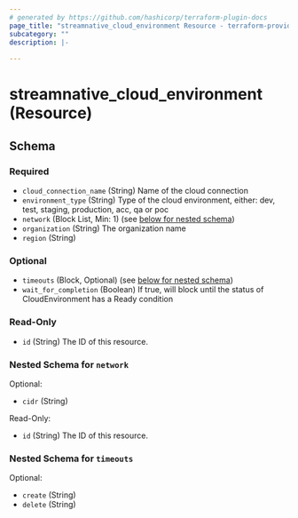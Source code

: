 ```yaml
---
# generated by https://github.com/hashicorp/terraform-plugin-docs
page_title: "streamnative_cloud_environment Resource - terraform-provider-streamnative"
subcategory: ""
description: |-
  
---
```


# streamnative_cloud_environment (Resource)





<!-- schema generated by tfplugindocs -->
## Schema

### Required

- `cloud_connection_name` (String) Name of the cloud connection
- `environment_type` (String) Type of the cloud environment, either: dev, test, staging, production, acc, qa or poc
- `network` (Block List, Min: 1) (see [below for nested schema](#nestedblock--network))
- `organization` (String) The organization name
- `region` (String)

### Optional

- `timeouts` (Block, Optional) (see [below for nested schema](#nestedblock--timeouts))
- `wait_for_completion` (Boolean) If true, will block until the status of CloudEnvironment has a Ready condition

### Read-Only

- `id` (String) The ID of this resource.

<a id="nestedblock--network"></a>
### Nested Schema for `network`

Optional:

- `cidr` (String)

Read-Only:

- `id` (String) The ID of this resource.


<a id="nestedblock--timeouts"></a>
### Nested Schema for `timeouts`

Optional:

- `create` (String)
- `delete` (String)
